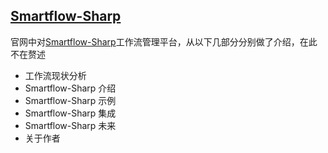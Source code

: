 ﻿## [Smartflow-Sharp](https://www.smartflow-sharp.com)
官网中对[Smartflow-Sharp](https://www.smartflow-sharp.com)工作流管理平台，从以下几部分分别做了介绍，在此不在赘述
* 工作流现状分析
* Smartflow-Sharp 介绍
* Smartflow-Sharp 示例
* Smartflow-Sharp 集成
* Smartflow-Sharp 未来
* 关于作者